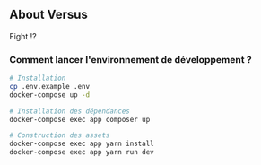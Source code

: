 ## About Versus

Fight !?

### Comment lancer l'environnement de développement ?

```bash
# Installation
cp .env.example .env
docker-compose up -d

# Installation des dépendances 
docker-compose exec app composer up

# Construction des assets
docker-compose exec app yarn install
docker-compose exec app yarn run dev
```
